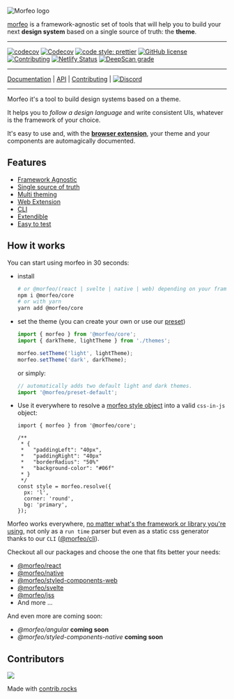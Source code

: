![Morfeo logo](https://morfeo.dev/img/morfeo.png)

[morfeo](https://morfeo.dev) is a framework-agnostic set of tools that will help you to build your next <strong>design system</strong> based on a single source of truth: the **theme**.

---

[![codecov](https://codecov.io/gh/VLK-STUDIO/morfeo/branch/main/graph/badge.svg?token=CZBHY8J802)](https://codecov.io/gh/VLK-STUDIO/morfeo)
[![Codecov](https://github.com/VLK-STUDIO/morfeo/actions/workflows/codecov.yml/badge.svg)](https://github.com/VLK-STUDIO/morfeo/actions/workflows/codecov.yml)
[![code style: prettier](https://img.shields.io/badge/code_style-prettier-ff69b4.svg?style=flat-square)](https://github.com/prettier/prettier)
[![GitHub license](https://img.shields.io/github/license/VLK-STUDIO/morfeo)](https://github.com/VLK-STUDIO/morfeo/blob/main/LICENSE)
[![Contributing](https://img.shields.io/badge/PRs-welcome-brightgreen)](https://github.com/VLK-STUDIO/morfeo/blob/main/CONTRIBUTING.md)
[![Netlify Status](https://api.netlify.com/api/v1/badges/93b009d2-94be-4d40-baa3-9f86a51922ce/deploy-status)](https://app.netlify.com/sites/cocky-kare-d8d81e/deploys)
[![DeepScan grade](https://deepscan.io/api/teams/15451/projects/18608/branches/460695/badge/grade.svg)](https://deepscan.io/dashboard#view=project&tid=15451&pid=18608&bid=460695)

---

[Documentation](https://morfeo.dev) | [API](https://github.com/VLK-STUDIO/morfeo) | [Contributing](https://github.com/VLK-STUDIO/morfeo/blob/main/CONTRIBUTING.md) | [![Discord](https://badgen.net/badge/icon/discord?icon=discord&label)](https://discord.gg/5hbsKMBRBh)

---

Morfeo it's a tool to build design systems based on a theme.

It helps you to _follow a design language_ and write consistent UIs, whatever is the framework of your choice.

It's easy to use and, with the [**browser extension**](https://chrome.google.com/webstore/detail/morfeo/phhhjdmeicikchjnpepljcdgbmipipcl), your theme and your components are automagically documented.

## Features

- [Framework Agnostic](https://morfeo.dev/docs/Features/framework-agnostic)
- [Single source of truth](https://morfeo.dev/docs/Features/single-source-of-truth)
- [Multi theming](https://morfeo.dev/docs/Features/multi-theming)
- [Web Extension](https://morfeo.dev/docs/Features/web-extension)
- [CLI](https://morfeo.dev/docs/Features/morfeo-cli-introduction)
- [Extendible](https://morfeo.dev/docs/Features/extendible)
- [Easy to test](https://morfeo.dev/docs/Features/easy-to-test)

## How it works

You can start using morfeo in 30 seconds:

- install

  ```bash
  # or @morfeo/(react | svelte | native | web) depending on your framework of choice
  npm i @morfeo/core
  # or with yarn
  yarn add @morfeo/core
  ```

- set the theme (you can create your own or use our [preset](../Packages/preset-default.mdx))

  ```typescript
  import { morfeo } from '@morfeo/core';
  import { darkTheme, lightTheme } from './themes';

  morfeo.setTheme('light', lightTheme);
  morfeo.setTheme('dark', darkTheme);
  ```

  or simply:

  ```typescript
  // automatically adds two default light and dark themes.
  import '@morfeo/preset-default';
  ```

- Use it everywhere to resolve a [morfeo style object](https://morfeo.dev/docs/ThemeSpecification/overview#morfeo-style-object) into a valid `css-in-js` object:

  ```tsx
  import { morfeo } from '@morfeo/core';

  /**
   * {
   *   "paddingLeft": "40px",
   *   "paddingRight": "40px"
   *   "borderRadius": "50%"
   *   "background-color": "#06f"
   * }
   */
  const style = morfeo.resolve({
    px: 'l',
    corner: 'round',
    bg: 'primary',
  });
  ```

Morfeo works everywhere, [no matter what's the framework or library you're using](https://morfeo.dev/docs/Features/framework-agnostic), not only as a `run time` parser but even as a static css generator thanks to our `CLI` ([@morfeo/cli](https://morfeo.dev/docs/Features/morfeo-cli)).

Checkout all our packages and choose the one that fits better your needs:

- [@morfeo/react](https://morfeo.dev/docs/Packages/react)
- [@morfeo/native](https://morfeo.dev/docs/Packages/native)
- [@morfeo/styled-components-web](https://morfeo.dev/docs/Packages/styled-components)
- [@morfeo/svelte](https://morfeo.dev/docs/Packages/svelte)
- [@morfeo/jss](https://morfeo.dev/docs/Packages/jss)
- And more ...

And even more are coming soon:

- _@morfeo/angular_ **coming soon**
- _@morfeo/styled-components-native_ **coming soon**

## Contributors

<a href="https://github.com/VLK-STUDIO/morfeo/graphs/contributors">
  <img src="https://contrib.rocks/image?repo=VLK-STUDIO/morfeo" />
</a>

Made with [contrib.rocks](https://contrib.rocks)
